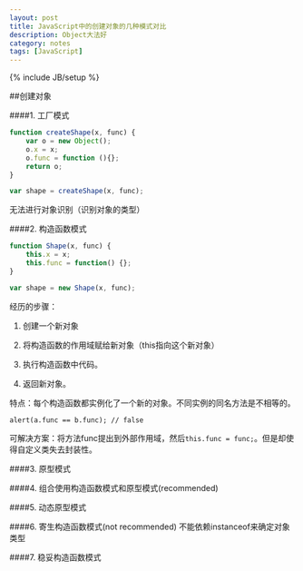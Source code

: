 ```yaml
---
layout: post
title: JavaScript中的创建对象的几种模式对比
description: Object大法好
category: notes
tags: [JavaScript]
---
```


{% include JB/setup %}

##创建对象

####1. 工厂模式

```javascript
function createShape(x, func) {
    var o = new Object();
    o.x = x;
    o.func = function (){};
    return o;
}

var shape = createShape(x, func);
```
无法进行对象识别（识别对象的类型）

####2. 构造函数模式

```javascript
function Shape(x, func) {
    this.x = x;
    this.func = function() {};
}

var shape = new Shape(x, func);
```
经历的步骤：

1) 创建一个新对象

2) 将构造函数的作用域赋给新对象（this指向这个新对象）

3) 执行构造函数中代码。

4) 返回新对象。

特点：每个构造函数都实例化了一个新的对象。不同实例的同名方法是不相等的。

`alert(a.func == b.func); // false`

可解决方案：将方法func提出到外部作用域，然后`this.func = func;`。但是却使得自定义类失去封装性。

####3. 原型模式

####4. 组合使用构造函数模式和原型模式(recommended)

####5. 动态原型模式

####6. 寄生构造函数模式(not recommended) 不能依赖instanceof来确定对象类型

####7. 稳妥构造函数模式

